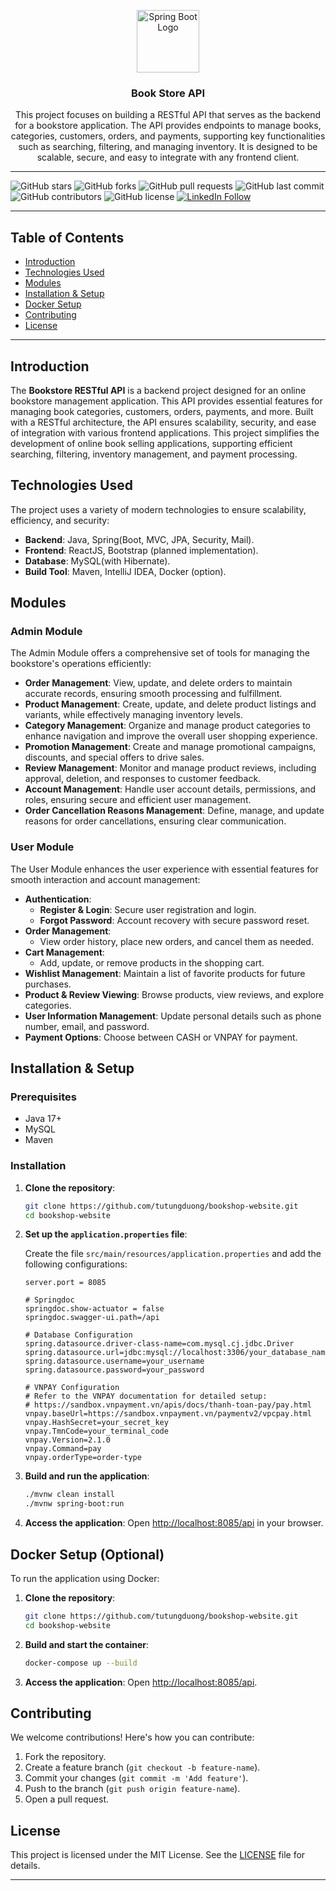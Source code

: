 
<a name="readme-top"></a>

<div align="center">
  <img src="https://upload.wikimedia.org/wikipedia/commons/7/79/Spring_Boot.svg" alt="Spring Boot Logo" width="100" height="auto" />
  <h3><b>Book Store API</b></h3>
  <p>This project focuses on building a RESTful API that serves as the backend for a bookstore application. The API provides endpoints to manage books, categories, customers, orders, and payments, supporting key functionalities such as searching, filtering, and managing inventory. It is designed to be scalable, secure, and easy to integrate with any frontend client.</p>
</div>

---

<!-- Badges -->
![GitHub stars](https://img.shields.io/github/stars/tutungduong/bookshop-website?style=social)
![GitHub forks](https://img.shields.io/github/forks/tutungduong/bookshop-website?style=social)
![GitHub pull requests](https://img.shields.io/github/issues-pr/tutungduong/bookshop-website)
![GitHub last commit](https://img.shields.io/github/last-commit/tutungduong/bookshop-website)
![GitHub contributors](https://img.shields.io/github/contributors/tutungduong/bookshop-website?color=2b9348)
![GitHub license](https://img.shields.io/github/license/tutungduong/bookshop-website?color=2b9348)
[![LinkedIn Follow](https://img.shields.io/badge/-LinkedIn-blue?style=flat-square&logo=Linkedin&logoColor=white)](https://www.linkedin.com/in/tutungduong/)

---

## Table of Contents

- [Introduction](#introduction)
- [Technologies Used](#technologies-used)
- [Modules](#modules)
- [Installation & Setup](#installation--setup)
- [Docker Setup](#docker-setup-optional)
- [Contributing](#contributing)
- [License](#license)

---

## Introduction

The **Bookstore RESTful API** is a backend project designed for an online bookstore management application. This API provides essential features for managing book categories, customers, orders, payments, and more. Built with a RESTful architecture, the API ensures scalability, security, and ease of integration with various frontend applications. This project simplifies the development of online book selling applications, supporting efficient searching, filtering, inventory management, and payment processing.

## Technologies Used

The project uses a variety of modern technologies to ensure scalability, efficiency, and security:

- **Backend**: Java, Spring(Boot, MVC, JPA, Security, Mail).
- **Frontend**: ReactJS, Bootstrap (planned implementation).
- **Database**: MySQL(with Hibernate).
- **Build Tool**: Maven, IntelliJ IDEA, Docker (option).
<!-- - **Others**: Lombok, Docker for containerization -->

## Modules

### **Admin Module**

The Admin Module offers a comprehensive set of tools for managing the bookstore's operations efficiently:

- **Order Management**: View, update, and delete orders to maintain accurate records, ensuring smooth processing and fulfillment.
- **Product Management**: Create, update, and delete product listings and variants, while effectively managing inventory levels.
- **Category Management**: Organize and manage product categories to enhance navigation and improve the overall user shopping experience.
- **Promotion Management**: Create and manage promotional campaigns, discounts, and special offers to drive sales.
- **Review Management**: Monitor and manage product reviews, including approval, deletion, and responses to customer feedback.
- **Account Management**: Handle user account details, permissions, and roles, ensuring secure and efficient user management.
- **Order Cancellation Reasons Management**: Define, manage, and update reasons for order cancellations, ensuring clear communication.

### **User Module**

The User Module enhances the user experience with essential features for smooth interaction and account management:

- **Authentication**: 
  - **Register & Login**: Secure user registration and login.
  - **Forgot Password**: Account recovery with secure password reset.
- **Order Management**:
  - View order history, place new orders, and cancel them as needed.
- **Cart Management**: 
  - Add, update, or remove products in the shopping cart.
- **Wishlist Management**: Maintain a list of favorite products for future purchases.
- **Product & Review Viewing**: Browse products, view reviews, and explore categories.
- **User Information Management**: Update personal details such as phone number, email, and password.
- **Payment Options**: Choose between CASH or VNPAY for payment.

## Installation & Setup

### Prerequisites

- Java 17+
- MySQL
- Maven

### Installation

1. **Clone the repository**:
   ```bash
   git clone https://github.com/tutungduong/bookshop-website.git
   cd bookshop-website
   ```

2. **Set up the `application.properties` file**:

   Create the file `src/main/resources/application.properties` and add the following configurations:

   ```properties
   server.port = 8085

   # Springdoc
   springdoc.show-actuator = false
   springdoc.swagger-ui.path=/api

   # Database Configuration
   spring.datasource.driver-class-name=com.mysql.cj.jdbc.Driver
   spring.datasource.url=jdbc:mysql://localhost:3306/your_database_name
   spring.datasource.username=your_username
   spring.datasource.password=your_password

   # VNPAY Configuration
   # Refer to the VNPAY documentation for detailed setup: 
   # https://sandbox.vnpayment.vn/apis/docs/thanh-toan-pay/pay.html
   vnpay.baseUrl=https://sandbox.vnpayment.vn/paymentv2/vpcpay.html
   vnpay.HashSecret=your_secret_key
   vnpay.TmnCode=your_terminal_code
   vnpay.Version=2.1.0
   vnpay.Command=pay
   vnpay.orderType=order-type
   ```

3. **Build and run the application**:
   ```bash
   ./mvnw clean install
   ./mvnw spring-boot:run
   ```

4. **Access the application**:
   Open [http://localhost:8085/api](http://localhost:8085/api) in your browser.

## Docker Setup (Optional)

To run the application using Docker:

1. **Clone the repository**:
   ```bash
   git clone https://github.com/tutungduong/bookshop-website.git
   cd bookshop-website
   ```

2. **Build and start the container**:
   ```bash
   docker-compose up --build
   ```

2. **Access the application**:
   Open [http://localhost:8085/api](http://localhost:8085/api).

## Contributing

We welcome contributions! Here's how you can contribute:

1. Fork the repository.
2. Create a feature branch (`git checkout -b feature-name`).
3. Commit your changes (`git commit -m 'Add feature'`).
4. Push to the branch (`git push origin feature-name`).
5. Open a pull request.

## License

This project is licensed under the MIT License. See the [LICENSE](LICENSE) file for details.

---
